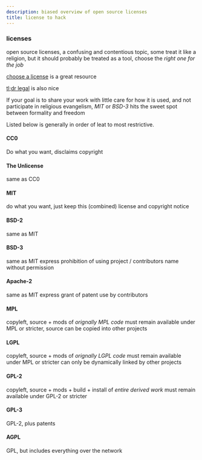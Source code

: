 ```yaml
---
description: biased overview of open source licenses
title: license to hack
---
```

### licenses

open source licenses,
a confusing and contentious topic,
some treat it like a religion,
but it should probably be treated as a tool,
choose the _right one for the job_

[choose a license](https://choosealicense.com/appendix/) is a great resource

[tl;dr legal](https://tldrlegal.com/) is also nice

If your goal is to share your work with little care for how it is used,
and not participate in religious evangelism,
_MIT_ or _BSD-3_ hits the sweet spot between formality and freedom

Listed below is generally in order of leat to most restrictive.

#### CC0

Do what you want,
disclaims copyright

#### The Unlicense

same as CC0

#### MIT

do what you want,
just keep this (combined) license and copyright notice

#### BSD-2

same as MIT

#### BSD-3

same as MIT
express prohibition of using project / contributors name without permission

#### Apache-2

same as MIT
express grant of patent use by contributors

#### MPL

copyleft,
source + mods of _orignally MPL code_ must remain available under MPL or stricter,
source can be copied into other projects

#### LGPL

copyleft,
source + mods of _orignally LGPL code_ must remain available under MPL or stricter
can only be dynamically linked by other projects

#### GPL-2

copyleft,
source + mods + build + install of _entire derived work_ must remain available under GPL-2 or stricter

#### GPL-3

GPL-2,
plus patents

#### AGPL

GPL, but includes everything over the network